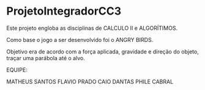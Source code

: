 # ProjetoIntegradorCC3

Este projeto engloba as disciplinas de CALCULO II e ALGORÍTIMOS.

Como base o jogo a ser desenvolvido foi o ANGRY BIRDS.

Objetivo era de acordo com a força aplicada, gravidade e direção do objeto, traçar uma parábola até o alvo.

EQUIPE:

MATHEUS SANTOS
FLAVIO PRADO
CAIO DANTAS
PHILE CABRAL
